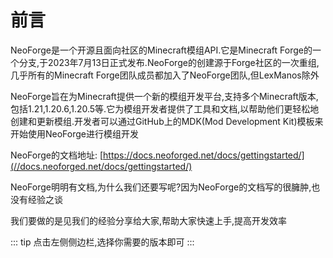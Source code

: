 # 前言

NeoForge是一个开源且面向社区的Minecraft模组API.它是Minecraft Forge的一个分支,于2023年7月13日正式发布.NeoForge的创建源于Forge社区的一次重组,几乎所有的Minecraft Forge团队成员都加入了NeoForge团队,但LexManos除外

NeoForge旨在为Minecraft提供一个新的模组开发平台,支持多个Minecraft版本,包括1.21,1.20.6,1.20.5等.它为模组开发者提供了工具和文档,以帮助他们更轻松地创建和更新模组.开发者可以通过GitHub上的MDK(Mod Development Kit)模板来开始使用NeoForge进行模组开发

NeoForge的文档地址: [https://docs.neoforged.net/docs/gettingstarted/](//docs.neoforged.net/docs/gettingstarted/)

NeoForge明明有文档,为什么我们还要写呢?因为NeoForge的文档写的很臃肿,也没有经验之谈

我们要做的是见我们的经验分享给大家,帮助大家快速上手,提高开发效率

::: tip
点击左侧侧边栏,选择你需要的版本即可
:::
